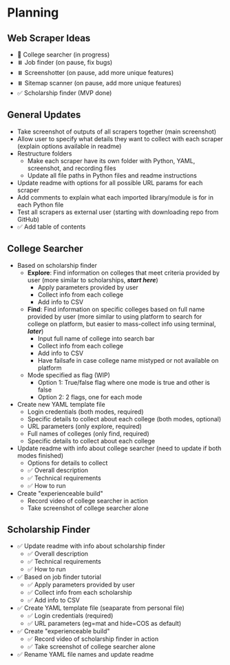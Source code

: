 # Planning

## Web Scraper Ideas
- 🚧 College searcher (in progress)
- ⏸️ Job finder (on pause, fix bugs)
- ⏸️ Screenshotter (on pause, add more unique features)
- ⏸️ Sitemap scanner (on pause, add more unique features)
- ✅ Scholarship finder (MVP done)

## General Updates
- Take screenshot of outputs of all scrapers together (main screenshot)
- Allow user to specify what details they want to collect with each scraper (explain options available in readme)
- Restructure folders
    - Make each scraper have its own folder with Python, YAML, screenshot, and recording files
    - Update all file paths in Python files and readme instructions
- Update readme with options for all possible URL params for each scraper
- Add comments to explain what each imported library/module is for in each Python file
- Test all scrapers as external user (starting with downloading repo from GitHub)
- ✅ Add table of contents

## College Searcher
- Based on scholarship finder
    - **Explore**: Find information on colleges that meet criteria provided by user (more similar to scholarships, **_start here_**)
        - Apply parameters provided by user
        - Collect info from each college
        - Add info to CSV
    - **Find**: Find information on specific colleges based on full name provided by user (more similar to using platform to search for college on platform, but easier to mass-collect info using terminal, **_later_**)
        - Input full name of college into search bar
        - Collect info from each college
        - Add info to CSV
        - Have failsafe in case college name mistyped or not available on platform
    - Mode specified as flag (WIP)
        - Option 1: True/false flag where one mode is true and other is false
        - Option 2: 2 flags, one for each mode
- Create new YAML template file
    - Login credentials (both modes, required)
    - Specific details to collect about each college (both modes, optional)
    - URL parameters (only explore, required)
    - Full names of colleges (only find, required)
    - Specific details to collect about each college
- Update readme with info about college searcher (need to update if both modes finished)
    - Options for details to collect
    - ✅ Overall description
    - ✅ Technical requirements
    - ✅ How to run
- Create "experienceable build"
    - Record video of college searcher in action
    - Take screenshot of college searcher alone

## Scholarship Finder
- ✅ Update readme with info about scholarship finder
    - ✅ Overall description
    - ✅ Technical requirements
    - ✅ How to run
- ✅ Based on job finder tutorial
    - ✅ Apply parameters provided by user
    - ✅ Collect info from each scholarship
    - ✅ Add info to CSV
- ✅ Create YAML template file (seaparate from personal file)
    - ✅ Login credentials (required)
    - ✅ URL parameters (eg=mat and hide=COS as default)
- ✅ Create "experienceable build"
    - ✅ Record video of scholarship finder in action
    - ✅ Take screenshot of college searcher alone
- ✅ Rename YAML file names and update readme
